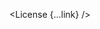 <script lang="ts">
  import { License } from 'svelte-shields'
  import type { LicensePropsType } from 'svelte-shields';

  const link: LicensePropsType = {
    source: 'github',
    user: 'shinokada',
    repo: 'svelte-shields',
    logo: 'svelte',
    link: ['https://github.com/shinokada/svelte-shields', 'https://svelte-shields.codewithshin.com'],
  }
</script>


<License {...link} />